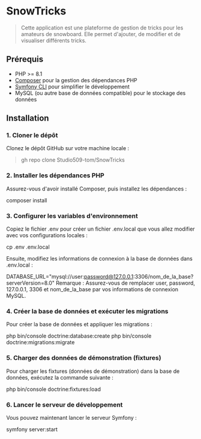 # SnowTricks

> Cette application est une plateforme de gestion de tricks pour les amateurs de snowboard. Elle permet d'ajouter, de modifier et de visualiser différents tricks.

## Prérequis

- PHP >= 8.1
- [Composer](https://getcomposer.org/) pour la gestion des dépendances PHP
- [Symfony CLI](https://symfony.com/download) pour simplifier le développement
- MySQL (ou autre base de données compatible) pour le stockage des données

## Installation

### 1. Cloner le dépôt

Clonez le dépôt GitHub sur votre machine locale :

> gh repo clone Studio509-tom/SnowTricks

### 2. Installer les dépendances PHP
Assurez-vous d'avoir installé Composer, puis installez les dépendances :

composer install

### 3. Configurer les variables d'environnement
Copiez le fichier .env pour créer un fichier .env.local que vous allez modifier avec vos configurations locales :

cp .env .env.local

Ensuite, modifiez les informations de connexion à la base de données dans .env.local :

DATABASE_URL="mysql://user:password@127.0.0.1:3306/nom_de_la_base?serverVersion=8.0"
Remarque : Assurez-vous de remplacer user, password, 127.0.0.1, 3306 et nom_de_la_base par vos informations de connexion MySQL.

### 4. Créer la base de données et exécuter les migrations
Pour créer la base de données et appliquer les migrations :

php bin/console doctrine:database:create
php bin/console doctrine:migrations:migrate

### 5. Charger des données de démonstration (fixtures)
Pour charger les fixtures (données de démonstration) dans la base de données, exécutez la commande suivante :

php bin/console doctrine:fixtures:load

### 6. Lancer le serveur de développement
Vous pouvez maintenant lancer le serveur Symfony :

symfony server:start

